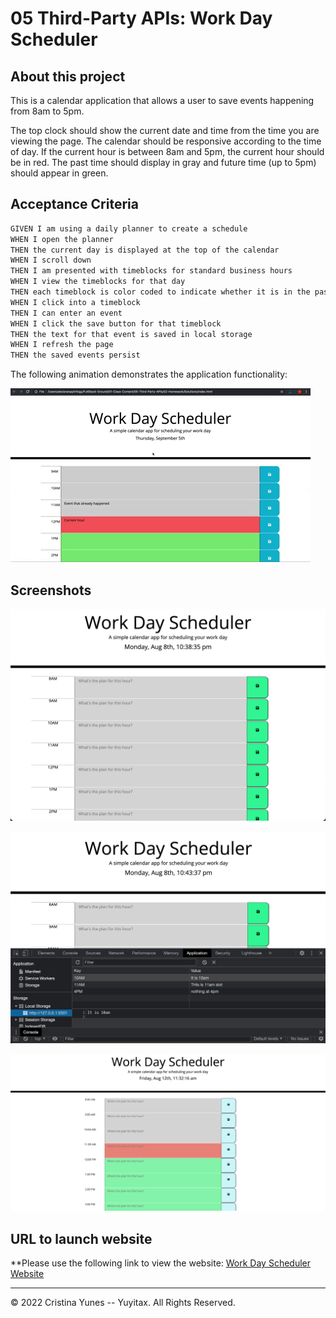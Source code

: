 # 05 Third-Party APIs: Work Day Scheduler

## About this project

This is a calendar application that allows a user to save events happening from 8am to 5pm. 

The top clock should show the current date and time from the time you are viewing the page. The calendar should be responsive according to the time of day. If the current hour is between 8am and 5pm, the current hour should be in red. The past time should display in gray and future time (up to 5pm) should appear in green.


## Acceptance Criteria

```md
GIVEN I am using a daily planner to create a schedule
WHEN I open the planner
THEN the current day is displayed at the top of the calendar
WHEN I scroll down
THEN I am presented with timeblocks for standard business hours
WHEN I view the timeblocks for that day
THEN each timeblock is color coded to indicate whether it is in the past, present, or future
WHEN I click into a timeblock
THEN I can enter an event
WHEN I click the save button for that timeblock
THEN the text for that event is saved in local storage
WHEN I refresh the page
THEN the saved events persist
```

The following animation demonstrates the application functionality:

![A user clicks on slots on the color-coded calendar and edits the events.](./Assets/05-third-party-apis-homework-demo.gif)



## Screenshots

![First look once you go inside the website and hours are not in between 8am and 5pm.](./assets/past-time-view.png)

![Look inside the Local Storage, Key is the time and Value is the input](./assets/todo-saved-local-storage.png)

![Look if time is on hour 13, showing classes working correctly](./assets/hour-11-preview.png)


## URL to launch website

**Please use the following link to view the website: [Work Day Scheduler Website](https://yuyitax.github.io/05-Work-Day-Scheduler/)

---

© 2022 Cristina Yunes -- Yuyitax. All Rights Reserved.
